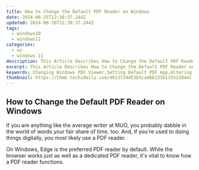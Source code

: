 ```yaml
---
title: How to Change the Default PDF Reader on Windows
date: 2024-06-25T12:38:37.244Z
updated: 2024-06-26T12:38:37.244Z
tags:
  - windows10
  - windows11
categories:
  - os
  - windows 11
description: This Article Describes How to Change the Default PDF Reader on Windows
excerpt: This Article Describes How to Change the Default PDF Reader on Windows
keywords: Changing Windows PDF Viewer,Setting Default PDF App,Altering Windows PDF Reader,Win Default PDF Editor,Adjust Windows PDF Preference,Customize Windows PDF Reader,Switch Windows PDF Viewer
thumbnail: https://thmb.techidaily.com/4813724d53b5cad6b133b133522844cf1838d9743eb384dd583504939bc1aed2.jpg
---
```


## How to Change the Default PDF Reader on Windows

 If you are anything like the average writer at MUO, you probably dabble in the world of words your fair share of time, too. And, if you're used to doing things digitally, you most likely use a PDF reader.

 On Windows, Edge is the preferred PDF reader by default. While the browser works just as well as a dedicated PDF reader, it's vital to know how a PDF reader functions.



<ins class="adsbygoogle"
      style="display:block"
      data-ad-client="ca-pub-7571918770474297"
      data-ad-slot="8358498916"
      data-ad-format="auto"
      data-full-width-responsive="true"></ins>